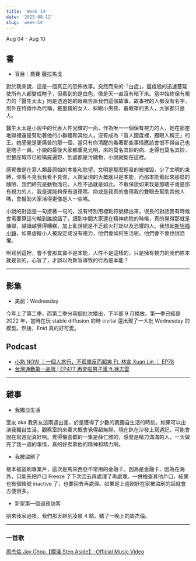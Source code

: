 ```yaml
---
title: 'Week 14'
date: '2025-08-12'
slug: 'week-14'
---
```


Aug 04 - Aug 10

## 書

- 盲目｜喬賽‧薩拉馬戈

對於我來說，這是一個真正的恐怖故事。突然而來的「白症」，瘟疫般的迅速蔓延使所有人都變成瞎子，但看到的是白色，像是天一直沒有暗下來。當中始終保有視力的「醫生太太」則是透過她的眼睛告訴我們這個故事。故事裡的人都沒有名字，用外在特徵作為代稱，戴墨鏡的女人、斜眼小男孩、戴眼罩的男人，大家都只是人。

醫生太太是小說中的代表人性光輝的一面，作為唯一一個保有視力的人，她在那座地獄裡還是幫助著他的小群體和其他人，沒有成為「盲人國度裡，獨眼人稱王」的王。她感覺是更痛苦的那一個，當只有你清醒的看著那些事情應該會恨不得自己也是瞎子一員。小說的最後大家都重見光明，來的莫名其妙的病、走得也莫名其妙，但整座城市已經橫屍遍野、到處都是污穢物，小說就斷在這裡。

感覺像是在寫人類最原始的本能和慾望。文明是那麼輕易的被摧毀，少了文明的束縛，你看不見我我看不見你，人類呈現的大概就只是本能，而那本能看起來那麼的醜陋，我們終究是動物而已。人性不過就是如此。不敢保證如果我是那瞎子或是那有視力的人，我是還能夠保有道德嗎、抑或是我真的會用我的雙眼去幫助其他人嗎，會幫助大家活得更像是人一些嗎。

小說的對話是一句接著一句的，沒有特別用標點符號標出來，很長的對話我有時候會需要算這句輪到誰說話了。讀到中間大家還在精神病院的時候，真的覺得那就是煉獄，越讀越覺得糟糕，加上亂世總是不乏趁火打劫以及恐懼的人。我想起[斯坦福小鎮](https://www.vivepostwave.com/ai-smallville/)，如果虛擬小人被設定成沒有視力，他們會如何生活呢，他們會不會也很恐懼。

啊寫到這裡，會不會那其實不是本能，人性不是這樣的，只是擁有視力的我們原本就是盲的，心盲了，才誤以為新盲導致的行為是本能？

---

## 影集

- 美劇：Wednesday

今年上了第二季，而第二季分兩個批次播出，下半部 9 月播放。第一季已經是 2022 年，當時在玩 stable diffusion 的時 civitai 還出現了一大批 Wednesday 的模型。然後，Enid 真的好可愛。

## Podcast

- [小熱 NOW ｜一個人旅行，不孤單反而超爽 Ft. 林宣 Xuan Lin ｜ EP78](https://open.spotify.com/episode/2KyAOuILapkfc3wiJkiwKN?si=9b504caf42b340ac)
- [台灣通勤第一品牌 | EP477 再會啦男子漢 ft.徐志雲](https://open.spotify.com/episode/1VW0D0DHHiHkEtML4bZPuW)

---

## 雜事

- 我獨自生活

室友 aka 我男友這兩週出差，於是獲得了少數的我獨自生活的時刻。如果可以出演我獨自生活，觀察室的來賓大概會覺得超無聊，現在趴在沙發上寫週記，可能會說在寫週記真好啊。覺得蠻喜歡的一集是薛仁雅的，感覺是精力滿滿的人，一天做完了我一週的事情，真的好羨慕他的精神和精力啊。

- 我被盜刷了

根本被盜刷專業戶，這次是馬來西亞不常用的金融卡。因為是金融卡、因為在海外，只能先把戶口 Freeze 了下次回去再處理了再處理。一併檢查其他戶口，結果也有個帳號 inactive 了，也要回去再處理。如果是上週剛好在家被盜刷的話就會方便很多。

- 新家第一個過夜訪客

朋來我家過夜，我們那天聊到凌晨 4 點。聽了一晚上的周杰倫。

---

### 一首歌

[周杰倫 Jay Chou【擱淺 Step Aside】-Official Music Video](https://www.youtube.com/watch?v=YJfHuATJYsQ)

